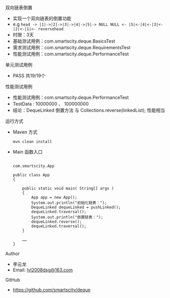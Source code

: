 双向链表倒置

- 实现一个双向链表的倒置功能
- e.g
      ```
      head -> |1|->|2|->|3|->|4|->|5|-> NULL
      NULL <- |5|<-|4|<-|3|<-|2|<-|1|<- reversehead
      ```
- 时限：3天
- 基础测试用例：com.smartscity.deque.BasicsTest
- 需求测试用例：com.smartscity.deque.RequirementsTest
- 性能测试用例：com.smartscity.deque.PerformanceTest

单元测试用例

- PASS 共19/19个

性能测试用例

- 性能测试用例：com.smartscity.deque.PerformanceTest
- TestData : 10000000 、 100000000
- 结论：DequeLinked 倒置方法 与 Collections.reverse(linkedList); 性能相当

运行方式

- Maven 方式
    ```
    mvn clean install
    ```
- Main 函数入口
    ```

    com.smartscity.App
    
    public class App
    {
    
        public static void main( String[] args )
        {
            App app = new App();
            System.out.println("初始化链表：");
            DequeLinked dequeLinked = pushLinked();
            dequeLinked.traversal();
            System.out.println("倒置链表：");
            dequeLinked.reverse();
            dequeLinked.traversal();
        }
    
        ……
    }
    ```
Author

- 李云龙
- Email: lyl2008dsg@163.com

GitHub

- https://github.com/smartscity/deque
